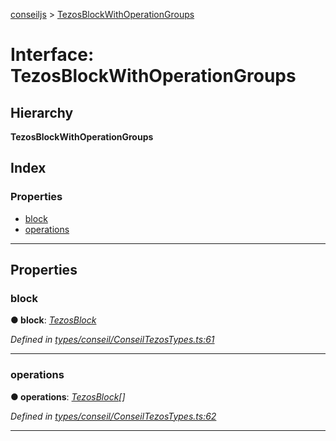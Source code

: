 [conseiljs](../README.md) > [TezosBlockWithOperationGroups](../interfaces/tezosblockwithoperationgroups.md)

# Interface: TezosBlockWithOperationGroups

## Hierarchy

**TezosBlockWithOperationGroups**

## Index

### Properties

* [block](tezosblockwithoperationgroups.md#block)
* [operations](tezosblockwithoperationgroups.md#operations)

---

## Properties

<a id="block"></a>

###  block

**● block**: *[TezosBlock](tezosblock.md)*

*Defined in [types/conseil/ConseilTezosTypes.ts:61](https://github.com/Cryptonomic/ConseilJS/blob/b4f6349/src/types/conseil/ConseilTezosTypes.ts#L61)*

___
<a id="operations"></a>

###  operations

**● operations**: *[TezosBlock](tezosblock.md)[]*

*Defined in [types/conseil/ConseilTezosTypes.ts:62](https://github.com/Cryptonomic/ConseilJS/blob/b4f6349/src/types/conseil/ConseilTezosTypes.ts#L62)*

___

